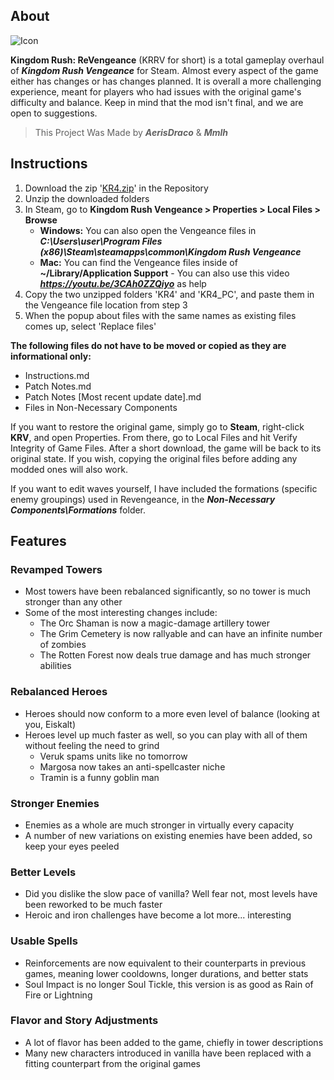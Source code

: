 ## About
<img src="https://media.discordapp.net/attachments/926412252440064040/973220222595133450/unknown.png" alt="Icon"/>

**Kingdom Rush: ReVengeance** (KRRV for short) is a total gameplay overhaul of ***Kingdom Rush Vengeance*** for Steam.
Almost every aspect of the game either has changes or has changes planned. It is overall a more challenging experience, meant for players who had issues with the original game's difficulty and balance.
Keep in mind that the mod isn't final, and we are open to suggestions.

> This Project Was Made by ***AerisDraco*** & ***Mmlh***

## Instructions

1. Download the zip '[KR4.zip](https://github.com/dyzqy/Kingdom-Rush-ReVeangeance/raw/main/KR4.zip)' in the Repository
2. Unzip the downloaded folders
3. In Steam, go to **Kingdom Rush Vengeance > Properties > Local Files > Browse**
	- **Windows:** You can also open the Vengeance files in ***C:\Users\user\Program Files (x86)\Steam\steamapps\common\Kingdom Rush Vengeance***
	- **Mac:** You can find the Vengeance files inside of **~/Library/Application Support** - You can also use this video ***https://youtu.be/3CAh0ZZQiyo*** as help
4. Copy the two unzipped folders 'KR4' and 'KR4_PC', and paste them in the Vengeance file location from step 3
5. When the popup about files with the same names as existing files comes up, select 'Replace files'

**The following files do not have to be moved or copied as they are informational only:**
- Instructions.md
- Patch Notes.md
- Patch Notes [Most recent update date].md
- Files in Non-Necessary Components

If you want to restore the original game, simply go to **Steam**, right-click **KRV**, and open Properties. From there, go to Local Files and hit Verify Integrity of Game Files. After a short download, the game will be back to its original state.
If you wish, copying the original files before adding any modded ones will also work.

If you want to edit waves yourself, I have included the formations (specific enemy groupings) used in Revengeance, in the ***Non-Necessary Components\Formations*** folder.


## Features



### Revamped Towers
- Most towers have been rebalanced significantly, so no tower is much stronger than any other
- Some of the most interesting changes include:
     - The Orc Shaman is now a magic-damage artillery tower
     - The Grim Cemetery is now rallyable and can have an infinite number of zombies
     - The Rotten Forest now deals true damage and has much stronger abilities

### Rebalanced Heroes
- Heroes should now conform to a more even level of balance (looking at you, Eiskalt)
- Heroes level up much faster as well, so you can play with all of them without feeling the need to grind
    - Veruk spams units like no tomorrow
    - Margosa now takes an anti-spellcaster niche
    - Tramin is a funny goblin man

### Stronger Enemies
- Enemies as a whole are much stronger in virtually every capacity
- A number of new variations on existing enemies have been added, so keep your eyes peeled

### Better Levels
- Did you dislike the slow pace of vanilla? Well fear not, most levels have been reworked to be much faster
- Heroic and iron challenges have become a lot more... interesting

### Usable Spells
- Reinforcements are now equivalent to their counterparts in previous games, meaning lower cooldowns, longer durations, and better stats
- Soul Impact is no longer Soul Tickle, this version is as good as Rain of Fire or Lightning

### Flavor and Story Adjustments
- A lot of flavor has been added to the game, chiefly in tower descriptions
- Many new characters introduced in vanilla have been replaced with a fitting counterpart from the original games

